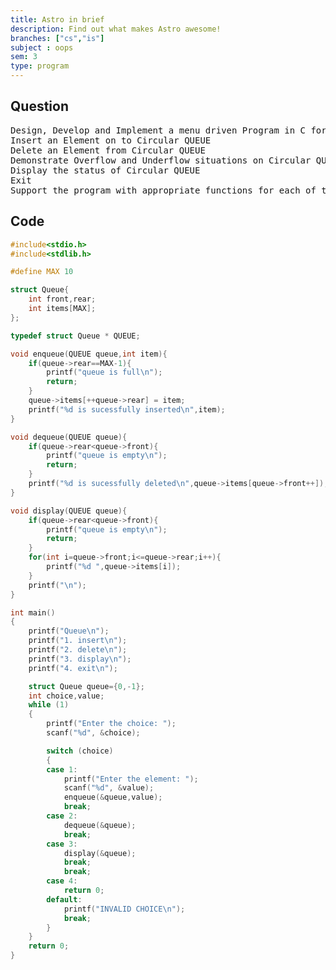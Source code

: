 ```yaml
---
title: Astro in brief
description: Find out what makes Astro awesome!
branches: ["cs","is"]
subject : oops
sem: 3
type: program
---
```


## Question

<pre>
Design, Develop and Implement a menu driven Program in C for the following operations on Circular QUEUE of Characters (Array Implementation of Queue with maximum size MAX)
Insert an Element on to Circular QUEUE
Delete an Element from Circular QUEUE
Demonstrate Overflow and Underflow situations on Circular QUEUE
Display the status of Circular QUEUE
Exit
Support the program with appropriate functions for each of the above operations
</pre>

## Code
```c
#include<stdio.h>
#include<stdlib.h>

#define MAX 10

struct Queue{
    int front,rear;
    int items[MAX];
};

typedef struct Queue * QUEUE;

void enqueue(QUEUE queue,int item){
    if(queue->rear==MAX-1){
        printf("queue is full\n");
        return;
    }
    queue->items[++queue->rear] = item;
    printf("%d is sucessfully inserted\n",item);
}

void dequeue(QUEUE queue){
    if(queue->rear<queue->front){
        printf("queue is empty\n");
        return;
    }
    printf("%d is sucessfully deleted\n",queue->items[queue->front++]);
}

void display(QUEUE queue){
    if(queue->rear<queue->front){
        printf("queue is empty\n");
        return;
    }
    for(int i=queue->front;i<=queue->rear;i++){
        printf("%d ",queue->items[i]);
    }
    printf("\n");
}

int main()
{
    printf("Queue\n");
    printf("1. insert\n");
    printf("2. delete\n");
    printf("3. display\n");
    printf("4. exit\n");

    struct Queue queue={0,-1};
    int choice,value;
    while (1)
    {
        printf("Enter the choice: ");
        scanf("%d", &choice);

        switch (choice)
        {
        case 1:
            printf("Enter the element: ");
            scanf("%d", &value);
            enqueue(&queue,value);
            break;
        case 2:
            dequeue(&queue);
            break;
        case 3:
            display(&queue);
            break;
            break;
        case 4:
            return 0;
        default:
            printf("INVALID CHOICE\n");
            break;
        }
    }
    return 0;
}
```